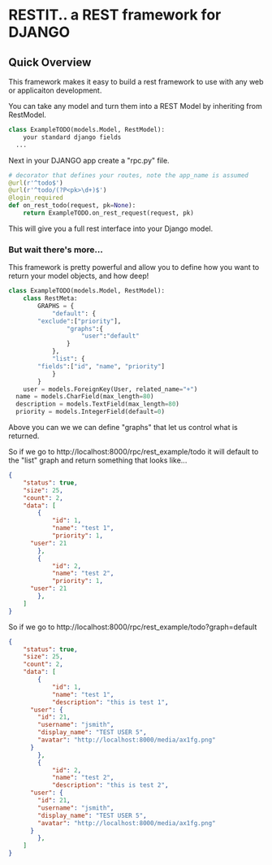 # RESTIT.. a REST framework for DJANGO

## Quick Overview

This framework makes it easy to build a rest framework to use with any web or applicaiton development.

You can take any model and turn them into a REST Model by inheriting from RestModel.

```python
class ExampleTODO(models.Model, RestModel):
	your standard django fields
  ...
```



Next in your DJANGO app create a "rpc.py" file.

```python
# decorator that defines your routes, note the app_name is assumed
@url(r'^todo$')
@url(r'^todo/(?P<pk>\d+)$')
@login_required
def on_rest_todo(request, pk=None):
	return ExampleTODO.on_rest_request(request, pk)
```

This will give you a full rest interface into your Django model.



### But wait there's more...

This framework is pretty powerful and allow you to define how you want to return your model objects, and how deep!

```python
class ExampleTODO(models.Model, RestModel):
	class RestMeta:
		GRAPHS = {
			"default": {
        "exclude":["priority"],
				"graphs":{
					"user":"default"
				}
			},
			"list": {
        "fields":["id", "name", "priority"]
			}
		}
	user = models.ForeignKey(User, related_name="+")
  name = models.CharField(max_length=80)
  description = models.TextField(max_length=80)
  priority = models.IntegerField(default=0)
```

Above you can we we can define "graphs" that let us control what is returned.

So if we go to http://localhost:8000/rpc/rest_example/todo it will default to the "list" graph and return something that looks like...

```json
{
	"status": true,
	"size": 25,
	"count": 2,
	"data": [
		{
			"id": 1,
			"name": "test 1",
			"priority": 1,
      "user": 21
		},
		{
			"id": 2,
			"name": "test 2",
			"priority": 1,
      "user": 21
		},
	]
}
```



So if we go to http://localhost:8000/rpc/rest_example/todo?graph=default

```json
{
	"status": true,
	"size": 25,
	"count": 2,
	"data": [
		{
			"id": 1,
			"name": "test 1",
			"description": "this is test 1",
      "user": {
        "id": 21,
        "username": "jsmith",
        "display_name": "TEST USER 5",
        "avatar": "http://localhost:8000/media/ax1fg.png"
      }
		},
		{
			"id": 2,
			"name": "test 2",
			"description": "this is test 2",
      "user": {
        "id": 21,
        "username": "jsmith",
        "display_name": "TEST USER 5",
        "avatar": "http://localhost:8000/media/ax1fg.png"
      }
		},
	]
}
```

